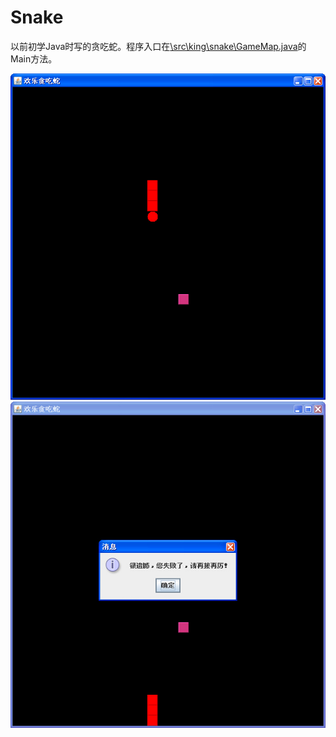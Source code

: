 # Snake

以前初学Java时写的贪吃蛇。程序入口在[\src\king\snake\GameMap.java](\src\king\snake\GameMap.java)的Main方法。

![](screenshot\1.jpg)
![](screenshot\2.jpg)
